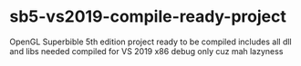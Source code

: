 # sb5-vs2019-compile-ready-project
OpenGL Superbible 5th edition project ready to be compiled includes all dll and libs needed compiled for VS 2019 x86 debug only cuz mah lazyness
